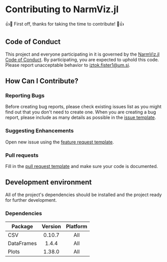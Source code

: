# Contributing to NarmViz.jl
👍🎉 First off, thanks for taking the time to contribute! 🎉👍

## Code of Conduct
This project and everyone participating in it is governed by the [NarmViz.jl Code of Conduct](https://github.com/firefly-cpp/NarmViz.jl/blob/main/CODE_OF_CONDUCT.md). By participating, you are expected to uphold this code. Please report unacceptable behavior to [iztok.fister1@um.si](mailto:iztok.fister1@um.si).

## How Can I Contribute?

### Reporting Bugs
Before creating bug reports, please check existing issues list as you might find out that you don't need to create one. When you are creating a bug report, please include as many details as possible in the [issue template](https://github.com/firefly-cpp/NarmViz.jl/blob/main/.github/templates/ISSUE_TEMPLATE.md).

### Suggesting Enhancements

Open new issue using the [feature request template](https://github.com/firefly-cpp/NarmViz.jl/blob/main/.github/templates/FEATURE_REQUEST.md).

### Pull requests

Fill in the [pull request template](https://github.com/firefly-cpp/NarmViz.jl/blob/main/.github/templates/PULL_REQUEST.md) and make sure your code is documented.

## Development environment

All of the project's dependencies should be installed and the project ready for further development.

### Dependencies

| Package             | Version | Platform |
|---------------------|:-------:|:--------:|
| CSV                 | 0.10.7  |   All    |
| DataFrames          | 1.4.4   |   All    |
| Plots               | 1.38.0  |   All    |
